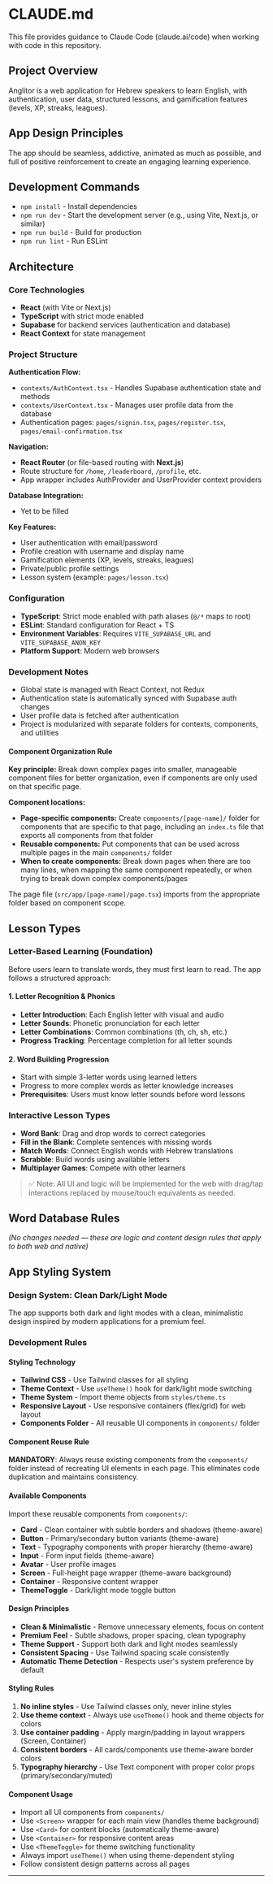 # CLAUDE.md

This file provides guidance to Claude Code (claude.ai/code) when working with code in this repository.

## Project Overview

Anglitor is a web application for Hebrew speakers to learn English, with authentication, user data, structured lessons, and gamification features (levels, XP, streaks, leagues).

## App Design Principles

The app should be seamless, addictive, animated as much as possible, and full of positive reinforcement to create an engaging learning experience.

## Development Commands

- `npm install` - Install dependencies
- `npm run dev` - Start the development server (e.g., using Vite, Next.js, or similar)
- `npm run build` - Build for production
- `npm run lint` - Run ESLint

## Architecture

### Core Technologies

- **React** (with Vite or Next.js)
- **TypeScript** with strict mode enabled
- **Supabase** for backend services (authentication and database)
- **React Context** for state management

### Project Structure

**Authentication Flow:**

- `contexts/AuthContext.tsx` - Handles Supabase authentication state and methods
- `contexts/UserContext.tsx` - Manages user profile data from the database
- Authentication pages: `pages/signin.tsx`, `pages/register.tsx`, `pages/email-confirmation.tsx`

**Navigation:**

- **React Router** (or file-based routing with **Next.js**)
- Route structure for `/home`, `/leaderboard`, `/profile`, etc.
- App wrapper includes AuthProvider and UserProvider context providers

**Database Integration:**

- Yet to be filled

**Key Features:**

- User authentication with email/password
- Profile creation with username and display name
- Gamification elements (XP, levels, streaks, leagues)
- Private/public profile settings
- Lesson system (example: `pages/lesson.tsx`)

### Configuration

- **TypeScript**: Strict mode enabled with path aliases (`@/*` maps to root)
- **ESLint**: Standard configuration for React + TS
- **Environment Variables**: Requires `VITE_SUPABASE_URL` and `VITE_SUPABASE_ANON_KEY`
- **Platform Support**: Modern web browsers

### Development Notes

- Global state is managed with React Context, not Redux
- Authentication state is automatically synced with Supabase auth changes
- User profile data is fetched after authentication
- Project is modularized with separate folders for contexts, components, and utilities

#### Component Organization Rule

**Key principle:** Break down complex pages into smaller, manageable component files for better organization, even if components are only used on that specific page.

**Component locations:** 
- **Page-specific components:** Create `components/[page-name]/` folder for components that are specific to that page, including an `index.ts` file that exports all components from that folder
- **Reusable components:** Put components that can be used across multiple pages in the main `components/` folder
- **When to create components:** Break down pages when there are too many lines, when mapping the same component repeatedly, or when trying to break down complex components/pages

The page file (`src/app/[page-name]/page.tsx`) imports from the appropriate folder based on component scope.

## Lesson Types

### Letter-Based Learning (Foundation)

Before users learn to translate words, they must first learn to read. The app follows a structured approach:

#### 1. Letter Recognition & Phonics
- **Letter Introduction**: Each English letter with visual and audio
- **Letter Sounds**: Phonetic pronunciation for each letter
- **Letter Combinations**: Common combinations (th, ch, sh, etc.)
- **Progress Tracking**: Percentage completion for all letter sounds

#### 2. Word Building Progression
- Start with simple 3-letter words using learned letters
- Progress to more complex words as letter knowledge increases
- **Prerequisites**: Users must know letter sounds before word lessons

### Interactive Lesson Types

- **Word Bank**: Drag and drop words to correct categories
- **Fill in the Blank**: Complete sentences with missing words
- **Match Words**: Connect English words with Hebrew translations
- **Scrabble**: Build words using available letters
- **Multiplayer Games**: Compete with other learners

> ✅ Note: All UI and logic will be implemented for the web with drag/tap interactions replaced by mouse/touch equivalents as needed.

## Word Database Rules

_(No changes needed — these are logic and content design rules that apply to both web and native)_

## App Styling System

### Design System: Clean Dark/Light Mode

The app supports both dark and light modes with a clean, minimalistic design inspired by modern applications for a premium feel.

### Development Rules

#### Styling Technology
- **Tailwind CSS** - Use Tailwind classes for all styling
- **Theme Context** - Use `useTheme()` hook for dark/light mode switching
- **Theme System** - Import theme objects from `styles/theme.ts`
- **Responsive Layout** - Use responsive containers (flex/grid) for web layout
- **Components Folder** - All reusable UI components in `components/` folder

#### Component Reuse Rule
**MANDATORY**: Always reuse existing components from the `components/` folder instead of recreating UI elements in each page. This eliminates code duplication and maintains consistency.

#### Available Components
Import these reusable components from `components/`:
- **Card** - Clean container with subtle borders and shadows (theme-aware)
- **Button** - Primary/secondary button variants (theme-aware)
- **Text** - Typography components with proper hierarchy (theme-aware)
- **Input** - Form input fields (theme-aware)
- **Avatar** - User profile images
- **Screen** - Full-height page wrapper (theme-aware background)
- **Container** - Responsive content wrapper
- **ThemeToggle** - Dark/light mode toggle button

#### Design Principles
- **Clean & Minimalistic** - Remove unnecessary elements, focus on content
- **Premium Feel** - Subtle shadows, proper spacing, clean typography
- **Theme Support** - Support both dark and light modes seamlessly
- **Consistent Spacing** - Use Tailwind spacing scale consistently
- **Automatic Theme Detection** - Respects user's system preference by default

#### Styling Rules
1. **No inline styles** - Use Tailwind classes only, never inline styles
2. **Use theme context** - Always use `useTheme()` hook and theme objects for colors
3. **Use container padding** - Apply margin/padding in layout wrappers (Screen, Container)
4. **Consistent borders** - All cards/components use theme-aware border colors
5. **Typography hierarchy** - Use Text component with proper color props (primary/secondary/muted)

#### Component Usage
- Import all UI components from `components/`
- Use `<Screen>` wrapper for each main view (handles theme background)
- Use `<Card>` for content blocks (automatically theme-aware)
- Use `<Container>` for responsive content areas
- Use `<ThemeToggle>` for theme switching functionality
- Always import `useTheme()` when using theme-dependent styling
- Follow consistent design patterns across all pages

---
